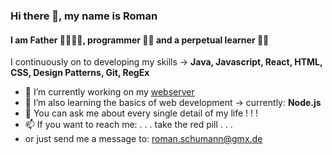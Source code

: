 ### Hi there 👋, my name is Roman
#### I am Father 👨‍👩‍👧‍👦, programmer 👨‍💻 and a perpetual learner 👨‍🎓 

I continuously on to developing my skills -> **Java, Javascript, React, HTML, CSS, Design Patterns, Git, RegEx**

- 🔭 I’m currently working on my [webserver](https://www.Mr-R0m4n.net) 
- 🌱 I’m also learning the basics of web development -> currently: **Node.js**
- 💬 You can ask me about every single detail of my life ! ! !
- 📫 If you want to reach me:  . . . take the red pill . . .
- or just send me a message to: <roman.schumann@gmx.de>
